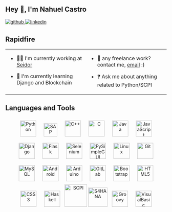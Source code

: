 ## Hey 👋, I'm Nahuel Castro  
  

<a href="https://github.com/nahuelcastro" target="_blank">
<img src=https://img.shields.io/badge/github-%2324292e.svg?&style=for-the-badge&logo=github&logoColor=white alt=github style="margin-bottom: 5px;" />
</a>
<a href="https://linkedin.com/in/nahuel-castro" target="_blank">
<img src=https://img.shields.io/badge/linkedin-%231E77B5.svg?&style=for-the-badge&logo=linkedin&logoColor=white alt=linkedin style="margin-bottom: 5px;" />
</a>  



## Rapidfire  
<table><tr><td valign="top" width="50%">

- 👨‍💻   I'm currently working at [Seidor](https://www.seidor.com/es-es) 
  

- 🌱 I'm currently learning Django and Blockchain  


</td><td valign="top" width="50%">

- 💼 any freelance work? contact me, [email](mailto:castronahuel14@gmail.com) :)  
  

- ❓ Ask me about anything related to Python/SCPI  


</td></tr></table>  


## Languages and Tools  
<div align="center">  
<a href="https://www.python.org/" target="_blank"><img style="margin: 10px" src="https://profilinator.rishav.dev/skills-assets/python-original.svg" alt="Python" height="50" /></a>  
<a href="https://www.sap.com/" target="_blank"><img style="margin: 10px" src="https://upload.wikimedia.org/wikipedia/commons/thumb/5/59/SAP_2011_logo.svg/2560px-SAP_2011_logo.svg.png" alt="SAP" height="42" /></a>
<a href="https://www.cplusplus.com/" target="_blank"><img style="margin: 10px" src="https://profilinator.rishav.dev/skills-assets/cplusplus-original.svg" alt="C++" height="50" /></a>  
<a href="https://www.cprogramming.com/" target="_blank"><img style="margin: 10px" src="https://profilinator.rishav.dev/skills-assets/c-original.svg" alt="C" height="50" /></a>
<a href="https://www.java.com/" target="_blank"><img style="margin: 10px" src="https://profilinator.rishav.dev/skills-assets/java-original-wordmark.svg" alt="Java" height="50" /></a>  
<a href="https://www.javascript.com/" target="_blank"><img style="margin: 10px" src="https://profilinator.rishav.dev/skills-assets/javascript-original.svg" alt="JavaScript" height="50" /></a>  
<a href="https://www.djangoproject.com/" target="_blank"><img style="margin: 10px" src="https://profilinator.rishav.dev/skills-assets/django-original.svg" alt="Django" height="50" /></a>  
<a href="https://flask.palletsprojects.com/" target="_blank"><img style="margin: 10px" src="https://profilinator.rishav.dev/skills-assets/flask.png" alt="Flask" height="50" /></a>
<a href="https://www.selenium.dev/documentation/webdriver/" target="_blank"><img style="margin: 10px" src="https://upload.wikimedia.org/wikipedia/commons/d/d5/Selenium_Logo.png" alt="Selenium" height="50" /></a>
<a href="https://www.pysimplegui.org/en/latest/" target="_blank"><img style="margin: 10px" src="https://upload.wikimedia.org/wikipedia/commons/0/06/PySimpleGUI_logo.png" alt="PySimpleGUI" height="50" /></a>
<a href="https://www.linux.org/" target="_blank"><img style="margin: 10px" src="https://profilinator.rishav.dev/skills-assets/linux-original.svg" alt="Linux" height="50" /></a>  
<a href="https://github.com/" target="_blank"><img style="margin: 10px" src="https://profilinator.rishav.dev/skills-assets/git-scm-icon.svg" alt="Git" height="50" /></a>  
<a href="https://www.mysql.com/" target="_blank"><img style="margin: 10px" src="https://profilinator.rishav.dev/skills-assets/mysql-original-wordmark.svg" alt="MySQL" height="50" /></a>  
<a href="https://www.android.com/intl/en_in/" target="_blank"><img style="margin: 10px" src="https://profilinator.rishav.dev/skills-assets/android-original-wordmark.svg" alt="Android" height="50" /></a>  
<a href="https://www.arduino.cc/" target="_blank"><img style="margin: 10px" src="https://profilinator.rishav.dev/skills-assets/arduino.png" alt="Arduino" height="50" /></a>  
<a href="https://about.gitlab.com/" target="_blank"><img style="margin: 10px" src="https://profilinator.rishav.dev/skills-assets/gitlab.svg" alt="GitLab" height="50" /></a>  
<a href="https://getbootstrap.com/docs/3.4/javascript/" target="_blank"><img style="margin: 10px" src="https://profilinator.rishav.dev/skills-assets/bootstrap-plain.svg" alt="Bootstrap" height="50" /></a>  
<a href="https://en.wikipedia.org/wiki/HTML5" target="_blank"><img style="margin: 10px" src="https://profilinator.rishav.dev/skills-assets/html5-original-wordmark.svg" alt="HTML5" height="50" /></a>  
<a href="https://www.w3schools.com/css/" target="_blank"><img style="margin: 10px" src="https://profilinator.rishav.dev/skills-assets/css3-original-wordmark.svg" alt="CSS3" height="50" /></a>  
<a href="https://www.haskell.org/" target="_blank"><img style="margin: 10px" src="https://profilinator.rishav.dev/skills-assets/haskell.png" alt="Haskell" height="50" /></a>
<a href="https://www.sap.com/products/technology-platform/integration-suite.html" target="_blank"><img style="margin: 0px" src="https://www.suse.com/c/wp-content/uploads/2018/03/SAP-Cloud-Platform.png" alt="SCPI" height="70" /></a>
<a href="https://www.sap.com/products/erp/s4hana.html" target="_blank"><img style="margin: 0px" src="https://s4ic.com/wp-content/uploads/2022/03/logo_SAP_S4HANA.jpeg" alt="S4HANA" height="60" /></a>
<a href="https://groovy-lang.org" target="_blank"><img style="margin: 10px" src="https://upload.wikimedia.org/wikipedia/commons/thumb/3/36/Groovy-logo.svg/1200px-Groovy-logo.svg.png" alt="Groovy" height="50" /></a>
<a href="https://es.wikipedia.org/wiki/Visual_Basic_for_Applications" target="_blank"><img style="margin: 10px" src="https://generalbi.com/wp-content/uploads/2020/02/vbaLogo.jpg" alt="VisualBasic" height="50" /></a>

</div>


<br />

<!---
## Badges
[![@nahuelcastro's Holopin board](https://holopin.me/nahuelcastro)](https://holopin.io/@nahuelcastro)
-->
  
